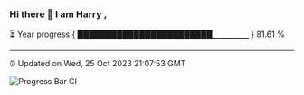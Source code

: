 ### Hi there 👋 I am Harry , 

⏳ Year progress { ████████████████████████▁▁▁▁▁▁ } 81.61 %

---

⏰ Updated on Wed, 25 Oct 2023 21:07:53 GMT

![Progress Bar CI](https://github.com/duykhang68/duykhang68/workflows/Progress%20Bar%20CI/badge.svg)
